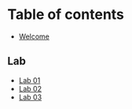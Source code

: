 # Table of contents

* [Welcome](README.md)

## Lab

* [Lab 01](lab/lab-01.md)
* [Lab 02](lab/lab-02.md)
* [Lab 03](lab/lab-03.md)
